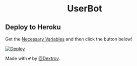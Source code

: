 <p align="center">
  <img src="" alt="">
</p>
<h1 align="center">
  <b> UserBot</b>
</h1>

## Deploy to Heroku
Get the [Necessary Variables](#Necessary-Variables) and then click the button below!  

[![Deploy](https://www.herokucdn.com/deploy/button.svg)](https://dashboard.heroku.com/apps/dede2b/deploy/heroku-git)




Made with 💕 by [@Dextrov](https://t.me/andraxteam). <br />


